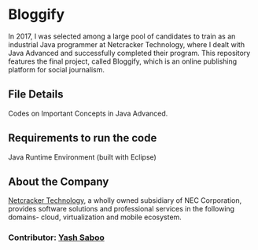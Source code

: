 # Bloggify

In 2017, I was selected among a large pool of candidates to train as an industrial Java programmer at Netcracker Technology, where I dealt with Java Advanced and successfully completed their program. This repository features the final project, called Bloggify, which is an online publishing platform for social journalism.

## File Details
Codes on Important Concepts in Java Advanced.

## Requirements to run the code
Java Runtime Environment (built with Eclipse)

## About the Company
[Netcracker Technology](http://www.netcracker.com), a wholly owned subsidiary of NEC Corporation, provides software solutions and professional services in the following domains- cloud, virtualization and mobile ecosystem.

### Contributor: [Yash Saboo](https://github.com/yashsaboo)
